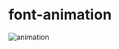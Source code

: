 # font-animation


![animation](https://user-images.githubusercontent.com/64529203/85379139-10fdb280-b559-11ea-9705-01931e5d53e8.gif)
